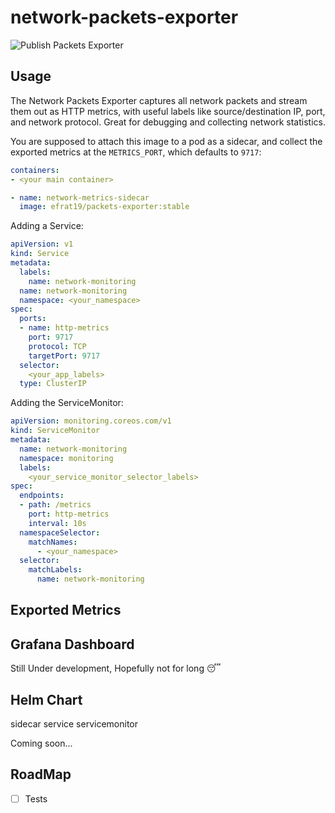 # network-packets-exporter 

![Publish Packets Exporter](https://github.com/Efrat19/network-packets-exporter/workflows/Publish%20Packets%20Exporter/badge.svg)

## Usage
The Network Packets Exporter captures all network packets and stream them out as HTTP metrics, with useful labels like source/destination IP, port, and network protocol.
Great for debugging and collecting network statistics.

You are supposed to attach this image to a pod as a sidecar, and collect the exported metrics at the `METRICS_PORT`, which defaults to `9717`:

```yaml
containers:
- <your main container>

- name: network-metrics-sidecar
  image: efrat19/packets-exporter:stable
```

Adding a Service:
```yaml
apiVersion: v1
kind: Service
metadata:
  labels:
    name: network-monitoring
  name: network-monitoring
  namespace: <your_namespace>
spec:
  ports:
  - name: http-metrics
    port: 9717
    protocol: TCP
    targetPort: 9717
  selector:
    <your_app_labels>
  type: ClusterIP
```
Adding the ServiceMonitor:

```yaml
apiVersion: monitoring.coreos.com/v1
kind: ServiceMonitor
metadata:
  name: network-monitoring
  namespace: monitoring
  labels:
    <your_service_monitor_selector_labels>
spec:
  endpoints:
  - path: /metrics
    port: http-metrics
    interval: 10s
  namespaceSelector:
    matchNames:
      - <your_namespace>
  selector:
    matchLabels:
      name: network-monitoring
```

## Exported Metrics



## Grafana Dashboard

Still Under development, Hopefully not for long :sleeping: 

## Helm Chart

sidecar
service
servicemonitor


Coming soon...

## RoadMap

- [ ] Tests


